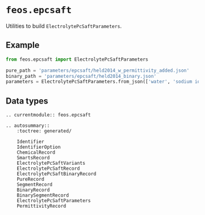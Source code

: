 # `feos.epcsaft`

Utilities to build `ElectrolytePcSaftParameters`.

## Example

```python
from feos.epcsaft import ElectrolytePcSaftParameters

pure_path = 'parameters/epcsaft/held2014_w_permittivity_added.json'
binary_path = 'parameters/epcsaft/held2014_binary.json'
parameters = ElectrolytePcSaftParameters.from_json(['water', 'sodium ion', 'chloride ion'], pure_path, binary_path)
```

## Data types

```{eval-rst}
.. currentmodule:: feos.epcsaft

.. autosummary::
    :toctree: generated/

    Identifier
    IdentifierOption
    ChemicalRecord
    SmartsRecord
    ElectrolytePcSaftVariants
    ElectrolytePcSaftRecord
    ElectrolytePcSaftBinaryRecord
    PureRecord
    SegmentRecord
    BinaryRecord
    BinarySegmentRecord   
    ElectrolytePcSaftParameters
    PermittivityRecord
```